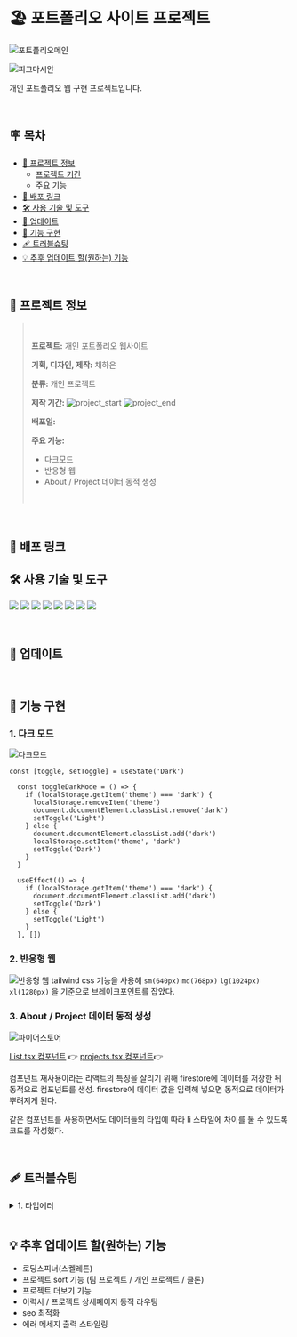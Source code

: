 # 🏖 포트폴리오 사이트 프로젝트
![포트폴리오메인](https://firebasestorage.googleapis.com/v0/b/portfolio-49c62.appspot.com/o/May-28-2023%2000-26-51.gif?alt=media&token=884c11e3-969a-40f6-92fc-c18e5ed04c2c)

![피그마시안](https://cdn.discordapp.com/attachments/619875492820025356/1112052052240109608/image.png)

개인 포트폴리오 웹 구현 프로젝트입니다.

<br/>

## 🪧 목차
- [📝 프로젝트 정보](#-프로젝트-정보)
  - [프로젝트 기간](#프로젝트-기간)
  - [주요 기능](#주요-기능)
- [🚀 배포 링크](#-배포-링크)
- [🛠 사용 기술 및 도구](#-사용-기술-및-도구)
- [🔨 업데이트](#-업데이트)
- [🎨 기능 구현](#-기능-구현)
- [🩹 트러블슈팅](#-트러블슈팅)
- [💡 추후 업데이트 할(원하는) 기능](#-추후-업데이트-할원하는-기능)

<br/>

## 📝 프로젝트 정보
> <br/>
>
> **프로젝트:** 개인 포트폴리오 웹사이트
>
> **기획, 디자인, 제작:** 채하은
>
> **분류:** 개인 프로젝트
>
> **제작 기간:** ![project_start](https://img.shields.io/badge/Project%20start-2023--05--23-green) ![project_end](https://img.shields.io/badge/Project%20end-2023--05--28-orange)
>
> **배포일:** 
>
> **주요 기능:** 
> - 다크모드
> - 반응형 웹
> - About / Project 데이터 동적 생성
> <br/>
>

<br/>

## 🚀 배포 링크

## 🛠 사용 기술 및 도구

<img src="https://img.shields.io/badge/Vite-646CFF?style=for-the-badge&logo=vite&logoColor=white"/> <img src="https://img.shields.io/badge/React-61DAFB?style=for-the-badge&logo=React&logoColor=white"/> <img src="https://img.shields.io/badge/TypeScript-3178C6?style=for-the-badge&logo=typescript&logoColor=white"/> <img src="https://img.shields.io/badge/TailwindCSS-06B6D4?style=for-the-badge&logo=tailwindcss&logoColor=white"/> <img src="https://img.shields.io/badge/Firebase-FFCA28?style=for-the-badge&logo=firebase&logoColor=white"/> <img src="https://img.shields.io/badge/StoryBook-FF4785?style=for-the-badge&logo=storybook&logoColor=white"/> <img src="https://img.shields.io/badge/Figma-F24E1E?style=for-the-badge&logo=figma&logoColor=white"/> <img src="https://img.shields.io/badge/Github-181717?style=for-the-badge&logo=github&logoColor=white"/>

<br/>

## 🔨 업데이트

<br/>

## 🎨 기능 구현
### 1. 다크 모드
![다크모드](https://firebasestorage.googleapis.com/v0/b/portfolio-49c62.appspot.com/o/May-28-2023%2022-48-27.gif?alt=media&token=427d2e6c-8eeb-4eb0-ba51-ea8c2cc753c2)
```tsx
const [toggle, setToggle] = useState('Dark')

  const toggleDarkMode = () => {
    if (localStorage.getItem('theme') === 'dark') {
      localStorage.removeItem('theme')
      document.documentElement.classList.remove('dark')
      setToggle('Light')
    } else {
      document.documentElement.classList.add('dark')
      localStorage.setItem('theme', 'dark')
      setToggle('Dark')
    }
  }

  useEffect(() => {
    if (localStorage.getItem('theme') === 'dark') {
      document.documentElement.classList.add('dark')
      setToggle('Dark')
    } else {
      setToggle('Light')
    }
  }, [])
```

### 2. 반응형 웹
![반응형 웹](https://firebasestorage.googleapis.com/v0/b/portfolio-49c62.appspot.com/o/May-28-2023%2022-50-18.gif?alt=media&token=a8605fd3-68da-4786-8a44-a924bb7463eb)
tailwind css 기능을 사용해 `sm(640px)` `md(768px)` `lg(1024px)` `xl(1280px)` 을 기준으로 브레이크포인트를 잡았다.

### 3. About / Project 데이터 동적 생성
![파이어스토어](https://firebasestorage.googleapis.com/v0/b/portfolio-49c62.appspot.com/o/%E1%84%89%E1%85%B3%E1%84%8F%E1%85%B3%E1%84%85%E1%85%B5%E1%86%AB%E1%84%89%E1%85%A3%E1%86%BA%202023-05-28%20%E1%84%8B%E1%85%A9%E1%84%92%E1%85%AE%2010.54.40.png?alt=media&token=7c97ebb9-571c-4cbb-833b-05364f91c0d8)

[List.tsx 컴포넌트](https://github.com/chaehaeun/my-portfolio/blob/main/src/components/UI/List/List.tsx) 👉
[projects.tsx 컴포넌트](https://github.com/chaehaeun/my-portfolio/blob/main/src/components/UI/Project/Project.tsx)👉

컴포넌트 재사용이라는 리액트의 특징을 살리기 위해 firestore에 데이터를 저장한 뒤 동적으로 컴포넌트를 생성. firestore에 데이터 값을 입력해 넣으면 동적으로 데이터가 뿌려지게 된다.

같은 컴포넌트를 사용하면서도 데이터들의 타입에 따라 li 스타일에 차이를 둘 수 있도록 코드를 작성했다.

<br/>

## 🩹 트러블슈팅
<details>
<summary> 1. 타입에러 </summary>
- 임시로 지정해놓은 데이터 타입 any를 수정하는 과정에서 무한 타입에러와 마주함.

```tsx
const [aboutData, setAboutData] = useState<any>([])
```
를
```tsx
const [projectData, setProjectData] = useState<DocumentData[]>([]); // DocumentData[]는 firestore 자체에서 지원하는 타입
```
로 수정했으나, 

> '(data: DataType, index: number) => JSX.Element' 형식의 인수는 '(value: DocumentData, index: number, array: DocumentData[]) => Element' 형식의 매개 변수에 할당될 수 없습니다.
  'data' 및 'value' 매개 변수의 형식이 호환되지 않습니다.
    'DocumentData' 형식에 'DataType' 형식의 projects, date, description, techStack 외 2개 속성이 없습니다.ts(2345)
(parameter) data: DataType

라는 에러와 함께 여전히 문제가 해결되지 않았다.

원인을 찾아본 결과 DocumentData 형식은 DataType의 필수 속성인 projects, date, description, techStack 외에 다른 속성을 갖지 않기 때문이었다.

```tsx
interface DataType extends DocumentData {
  projects: string
  date: string
  description: string
  techStack: string[]
  tag: string[]
  github?: string
  notion?: string
  imgURL: string
  deploy?: string
} // 
```
DataType를 DocumentData를 상속하도록 확장하여 DataType이 DocumentData의 모든 속성을 포함하면서 추가적인 속성을 정의할 수 있게 변경했다.

```tsx
const querySnapshot = await getDocs(projectQuery)
const dataQuery = querySnapshot.docs.map(doc => doc.data() as DataType)
```

또, dataQuery에서 doc.data()를 as DataType로 형변환하여 타입을 맞추어 data prop으로 사용되는 데이터의 타입을 DataType로 일치시켰다.

</details>

<br/>

## 💡 추후 업데이트 할(원하는) 기능
- 로딩스피너(스켈레톤)
- 프로젝트 sort 기능 (팀 프로젝트 / 개인 프로젝트 / 클론)
- 프로젝트 더보기 기능
- 이력서 / 프로젝트 상세페이지 동적 라우팅
- seo 최적화
- 에러 메세지 출력 스타일링